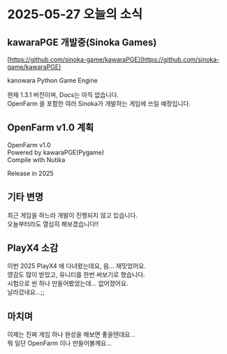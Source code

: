 # 2025-05-27 오늘의 소식
## kawaraPGE 개발중(Sinoka Games)
[https://github.com/sinoka-game/kawaraPGE](https://github.com/sinoka-game/kawaraPGE)

kanowara Python Game Engine

현재 1.3.1 버전이며, Docs는 아직 없습니다.  
OpenFarm 을 포함한 여러 Sinoka가 개발하는 게임에 쓰일 예정입니다.

## OpenFarm v1.0 계획
OpenFarm v1.0  
Powered by kawaraPGE(Pygame)  
Compile with Nutika

Release in 2025

## 기타 변명
최근 게임을 하느라 개발이 진행되지 않고 있습니다.  
오늘부터라도 열심히 해보겠습니다!!

## PlayX4 소감
이번 2025 PlayX4 에 다녀왔는데요, 음... 재밋었어요.  
영감도 많이 받았고, 유니티를 한번 써보기로 했습니다.  
시험으로 씬 하나 만들어봤었는데... 없어졌어요.  
날라갔네요...;;

## 마치며
이제는 진짜 게임 하나 완성을 해보면 좋을텐데요...  
뭐 일단 OpenFarm 이나 만들어볼께요...
